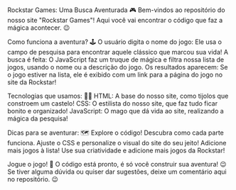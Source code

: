 Rockstar Games: Uma Busca Aventurada 🎮
Bem-vindos ao repositório do nosso site "Rockstar Games"! Aqui você vai encontrar o código que faz a mágica acontecer. 😉

Como funciona a aventura? 🕹️
O usuário digita o nome do jogo: Ele usa o campo de pesquisa para encontrar aquele clássico que marcou sua vida!
A busca é feita: O JavaScript faz um truque de mágica e filtra nossa lista de jogos, usando o nome ou a descrição do jogo.
Os resultados aparecem: Se o jogo estiver na lista, ele é exibido com um link para a página do jogo no site da Rockstar!

Tecnologias que usamos: 🧙‍♂️
HTML: A base do nosso site, como tijolos que constroem um castelo!
CSS: O estilista do nosso site, que faz tudo ficar bonito e organizado!
JavaScript: O mago que dá vida ao site, realizando a mágica da pesquisa!

Dicas para se aventurar: 🗺️
Explore o código! Descubra como cada parte funciona.
Ajuste o CSS e personalize o visual do site do seu jeito!
Adicione mais jogos à lista! Use sua criatividade e adicione mais jogos da Rockstar!

Jogue o jogo! 🚀
O código está pronto, é só você construir sua aventura! 😉 Se tiver alguma dúvida ou quiser dar sugestões, deixe um comentário aqui no repositório. 😉
